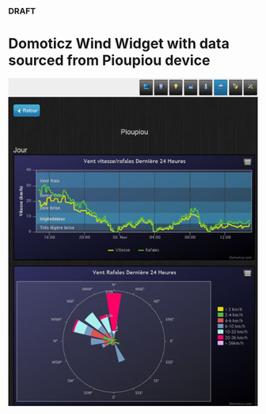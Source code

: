 ### DRAFT
# Domoticz Wind Widget with data sourced from Pioupiou device
![Domoticz](pioupiou-domoticz.jpg)
